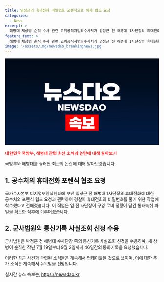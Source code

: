 ```yaml
---
title: 임성근의 휴대전화 비밀번호 포렌식으로 해제 협조 요청
categories:
  - News
excerpt: >
  해병대 채상병 순직 수사 관련 고위공직자범죄수사처가 임성근 전 해병대 1사단장의 휴대전화 비밀번호를 풀기 위해 경찰에 포렌식 협조를 요청한 사실이 알려졌다. 이로써 공수처가 임 전 사단장의 휴대폰을 통해 수사 외압 의혹 단서 등을 찾으려 했지만, 비밀번호가 복잡하여 휴대전화 잠금을 풀지 못했다. 이에 대한 포렌식 작업이 진행되며, 이는 임 전 사단장의 이 전 대표와의 연락 확인 등을 위한 단서가 될 수 있다. 또한, 군사법원은 박정훈 전 해병대 수사단장 쪽의 통신기록 사실조회 신청을 수용하여 관련한 추가 상황이 조명될 전망이다.
feature_text: >
  해병대 채상병 순직 수사 관련 고위공직자범죄수사처가 임성근 전 해병대 1사단장의 휴대전화 비밀번호를 풀기 위해 경찰에 포렌식 협조를 요청한 사실이 알려졌다. 이로써 공수처가 임 전 사단장의 휴대폰을 통해 수사 외압 의혹 단서 등을 찾으려 했지만, 비밀번호가 복잡하여 휴대전화 잠금을 풀지 못했다. 이에 대한 포렌식 작업이 진행되며, 이는 임 전 사단장의 이 전 대표와의 연락 확인 등을 위한 단서가 될 수 있다. 또한, 군사법원은 박정훈 전 해병대 수사단장 쪽의 통신기록 사실조회 신청을 수용하여 관련한 추가 상황이 조명될 전망이다.
image: '/assets/img/newsdao_breakingnews.jpg'
---
```


<p><img src="/assets/img/newsdao_breakingnews.jpg" alt="bookingtag 속보" /></p>

<p><b><span style="color: #ee2323;">대한민국 국방부, 해병대 관련 최신 소식과 논란에 대해 알아보기</span></b></p>

<p>국방부와 해병대를 둘러싼 최근의 논란에 대해 알아보겠습니다.</p>

<h2 data-ke-size="size26">1. 공수처의 휴대전화 포렌식 협조 요청</h2>

<p>국가수사본부 디지털포렌식센터에 보낸 임성근 전 해병대 1사단장의 휴대전화에 대한 공수처의 포렌식 협조 요청과 관련하여 경찰이 휴대전화의 비밀번호를 풀기 위한 작업에 착수했다고 전해졌습니다. 이 작업은 임 전 사단장이 구명 로비 정황이 담긴 통화녹취 파일을 확보한 직후에 이루어졌습니다.</p>

<h2 data-ke-size="size26">2. 군사법원의 통신기록 사실조회 신청 수용</h2>

<p>군사법원은 박정훈 전 해병대 수사단장 쪽의 통신기록 사실조회 신청을 수용하여, 채 상병이 순직한 작년 7월 19일부터 9월 2일까지 46일간의 통화기록을 요청했습니다.</p>

<p>이러한 최근 사건과 관련된 소식들은 계속해서 업데이트될 것으로 보이며, 이에 대한 추가 소식은 계속해서 주목받을 전망입니다.</p>
실시간 뉴스 속보는, <a href="https://newsdao.kr" rel="dofollow">https://newsdao.kr</a>


